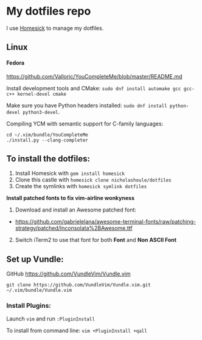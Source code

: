# My dotfiles repo

I use [Homesick](https://github.com/technicalpickles/homesick) to manage my dotfiles.

## Linux

#### Fedora

https://github.com/Valloric/YouCompleteMe/blob/master/README.md

Install development tools and CMake: `sudo dnf install automake gcc gcc-c++ kernel-devel cmake`

Make sure you have Python headers installed: `sudo dnf install python-devel python3-devel`.

Compiling YCM with semantic support for C-family languages:

```
cd ~/.vim/bundle/YouCompleteMe
./install.py --clang-completer
```
## To install the dotfiles:
1. Install Homesick with `gem install homesick`
2. Clone this castle with `homesick clone nicholashoule/dotfiles`
3. Create the symlinks with `homesick symlink dotfiles`


**Install patched fonts to fix vim-airline wonkyness**

1. Download and install an Awesome patched font:
  - https://github.com/gabrielelana/awesome-terminal-fonts/raw/patching-strategy/patched/Inconsolata%2BAwesome.ttf
2. Switch iTerm2 to use that font for both **Font** and **Non ASCII Font**


## Set up Vundle:

GitHub
https://github.com/VundleVim/Vundle.vim

```
git clone https://github.com/VundleVim/Vundle.vim.git ~/.vim/bundle/Vundle.vim
```

### Install Plugins:

Launch `vim` and run `:PluginInstall`

To install from command line: `vim +PluginInstall +qall`
